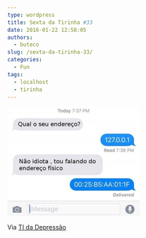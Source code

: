 ```yaml
---
type: wordpress
title: Sexta da Tirinha #33
date: 2016-01-22 12:58:05
authors:
  - buteco
slug: /sexta-da-tirinha-33/
categories:
  - Fun
tags:
  - localhost
  - tirinha
---
```


<a href="/images/wp-content/uploads/2016/01/endereco.jpg" rel="attachment wp-att-4597"><img class="size-medium wp-image-4597 aligncenter" src="/images/wp-content/uploads/2016/01/endereco-300x248.jpg" alt="endereco" width="300" height="248" /></a>

Via <a href="https://www.facebook.com/TIDepressao/" target="_blank">TI da Depressão</a>